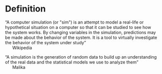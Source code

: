# Definition

“A computer simulation (or "sim") is an attempt to model a real-life or hypothetical situation on a computer so that it can be studied to see how the system works. By changing variables in the simulation, predictions may be made about the behavior of the system. It is a tool to virtually investigate the behavior of the system under study”  
&nbsp;&nbsp;&nbsp;&nbsp;&nbsp;&nbsp;Wikipedia
    

“A simulation is the generation of random data to build up an understanding of the real data and the statistical models we use to analyze them”  
&nbsp;&nbsp;&nbsp;&nbsp;&nbsp;&nbsp;Malika
